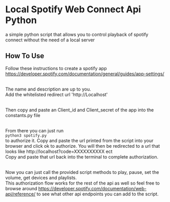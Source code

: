 # Local Spotify Web Connect Api Python
a simple python script that allows you to control playback of spotify connect without the need of a local server

## How To Use
Follow these instructions to create a spotify app<br>
https://developer.spotify.com/documentation/general/guides/app-settings/<br><br>

The name and description are up to you.<br>
Add the whitelisted redirect url 'http://Localhost'<br><br>

Then copy and paste an Client_id and Client_secret of the app into the constants.py file<br><br>

From there you can just run <br>
```python3 spotify.py```<br>
to authorize it. Copy and paste the url printed from the script into your browser and click ok to authorize. You will then be redirected to a url that looks like http://localhost?code=XXXXXXXXXX ect<br>
Copy and paste that url back into the terminal to complete authorization. <br><br>

Now you can just call the provided script methods to play, pause, set the volume, get devices and playlists.<br>
This authorization flow works for the rest of the api as well so feel free to browse around https://developer.spotify.com/documentation/web-api/reference/ to see what other api endpoints you can add to the script.
